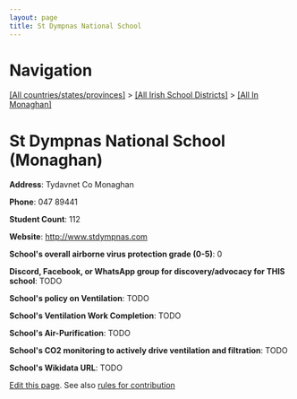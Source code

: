 ```yaml
---
layout: page
title: St Dympnas National School
---
```

# Navigation

[[All countries/states/provinces]](../../..) > [[All Irish School Districts]](../..) > [[All In Monaghan]](..)

# St Dympnas National School (Monaghan)

**Address**: Tydavnet Co Monaghan

**Phone**: 047 89441

**Student Count**: 112

**Website**: <http://www.stdympnas.com>

**School's overall airborne virus protection grade (0-5)**: 0

**Discord, Facebook, or WhatsApp group for discovery/advocacy for THIS school**: TODO

**School's policy on Ventilation**: TODO

**School's Ventilation Work Completion**: TODO

**School's Air-Purification**: TODO

**School's CO2 monitoring to actively drive ventilation and filtration**: TODO

**School's Wikidata URL**: TODO


[Edit this page](https://github.com/ventilate-schools/Ireland/edit/main/./Monaghan/St_Dympnas_National_School.md). See also [rules for contribution](../../../contribution-rules/)